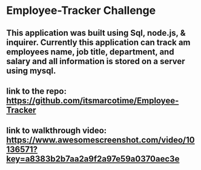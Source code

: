 # Employee-Tracker Challenge

## This application was built using Sql, node.js, & inquirer. Currently this application can track am employees name, job title, department, and salary and all information is stored on a server using mysql.

## link to the repo: https://github.com/itsmarcotime/Employee-Tracker

## link to walkthrough video: https://www.awesomescreenshot.com/video/10136571?key=a8383b2b7aa2a9f2a97e59a0370aec3e
